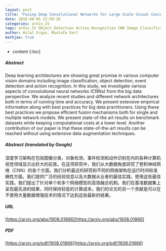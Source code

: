 ```yaml
---
layout: post
title: "Fusing Deep Convolutional Networks for Large Scale Visual Concept Classification"
date: 2016-08-05 12:50:28
categories: arXiv_CV
tags: arXiv_CV Object_Detection Action_Recognition CNN Image_Classification Classification Deep_Learning Detection Recognition
author: Hilal Ergun, Mustafa Sert
mathjax: true
---
```


* content
{:toc}

##### Abstract
Deep learning architectures are showing great promise in various computer vision domains including image classification, object detection, event detection and action recognition. In this study, we investigate various aspects of convolutional neural networks (CNNs) from the big data perspective. We analyze recent studies and different network architectures both in terms of running time and accuracy. We present extensive empirical information along with best practices for big data practitioners. Using these best practices we propose efficient fusion mechanisms both for single and multiple network models. We present state-of-the art results on benchmark datasets while keeping computational costs at a lower level. Another contribution of our paper is that these state-of-the-art results can be reached without using extensive data augmentation techniques.

##### Abstract (translated by Google)
深度学习架构在包括图像分类，对象检测，事件检测和动作识别在内的各种计算机视觉领域显示出巨大的前景。在这项研究中，我们从大数据角度研究了卷积神经网络（CNN）的各个方面。我们分析最近的研究和不同的网络架构在运行时间和准确性方面。我们提供广泛的经验信息以及大数据从业者的最佳实践。使用这些最佳实践，我们提出了针对单个和多个网络模型的高效融合机制。我们在基准数据集上呈现最先进的结果，同时保持较低的计算成本。我们的论文的另一个贡献是可以在不使用大量数据增强技术的情况下达到这些最新的结果。

##### URL
[https://arxiv.org/abs/1608.01866](https://arxiv.org/abs/1608.01866)

##### PDF
[https://arxiv.org/pdf/1608.01866](https://arxiv.org/pdf/1608.01866)


